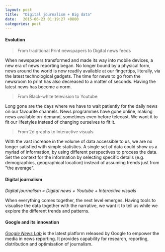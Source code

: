 ```yaml
---
layout: post
title:  "Digital journalism + Big data"
date:   2015-06-23 01:19:27 +0800
categories: post
---
```

#### Evolution

> From traditional Print newspapers to Digital news feeds

When newspapers transformed and made its way into mobile devices, a new era of news reporting began. No longer bound by a physical form, news around the world  is now readily available at our fingertips, literally, via the latest technological gadgets. The time for news to go from the newsroom to print has also decreased to a matter of seconds. Having the latest news has become  a norm.

> From Black-white television to Youtube

Long gone are the days where we have to wait patiently for the daily news on our favourite channels. News programmes have gone online, making news available on-demand, sometimes even before telecast. We want it to fit our lifestyles instead of changing ourselves to fit it.

> From 2d graphs to Interactive visuals

With the vast increase in the volume of data accessible to us, we are no longer satisfied with simple statistics. A single set of data could show us a myriad of information, by using different perspectives to process the data. Set the context for the information by selecting specific details (e.g. demographics, geographical location) instead of assuming trends just from \"the average\".

#### Digital journalism

*Digital journalism = Digital news + Youtube + Interactive visuals*

When everything comes together, the next level emerges. Having tools to visualise the data together with the narrative, we want it to tell us while we explore the different trends and patterns.

#### Google and its innovation

*[Google News Lab](http://googleblog.blogspot.sg/2015/06/introducing-news-lab.html)* is the latest platform released by Google to empower the media in news reporting. It provides capability for research, reporting, distribution and optimisation of journalism.